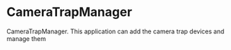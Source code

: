 # CameraTrapManager
CameraTrapManager. This application can add the camera trap devices and manage them
